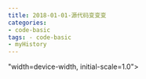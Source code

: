 ```yaml
---
title: 2018-01-01-源代码变变变
categories:
- code-basic
tags: - code-basic
- myHistory
---
```



"width=device-width, initial-scale=1.0">
    <title>源代码变变变</title>
    <style type="text/css" media="all">
      body {
        margin: 0;
        font-family: "Helvetica Neue", Helvetica, Arial, "Hiragino Sans GB", sans-serif;
        font-size: 14px;
        line-height: 20px;
        color: #777;
        background-color: white;
      }
      .container {
        width: 700px;
        margin-right: auto;
        margin-left: auto;
      }

      .post {
        font-family: Georgia, "Times New Roman", Times, "SimSun", serif;
        position: relative;
        padding: 70px;
        bottom: 0;
        overflow-y: auto;
        font-size: 16px;
        font-weight: normal;
        line-height: 25px;
        color: #515151;
      }

      .post h1{
        font-size: 50px;
        font-weight: 500;
        line-height: 60px;
        margin-bottom: 40px;
        color: inherit;
      }

      .post p {
        margin: 0 0 35px 0;
      }

      .post img {
        border: 1px solid #D9D9D9;
      }

      .post a {
        color: #28A1C5;
      }
    </style>
  </head>
  <body>
    <div class="container">
      <div class="post">
        <h1 class="title">源代码变变变</h1>
        <div class="show-content">
          <p><i>这章讲基础啊，就是源码变exe背后的操作。<br></i></p><p><i>在<a href="http://www.jianshu.com/p/69b5258bcc15" target="_blank">《一些术语》</a> 中已经介绍了静态链接库，和动态链接库dll，现在深入探讨下。</i></p><p>先提一提<b>编译、链接</b>：编译就是将高级语言翻译为机器可执行的代码。</p><p>链接这步就是<b>为了防止程序过于臃肿，不好查错</b>，在转化为可执行文件（exe、elf）之前，再多出一步。根据程序的功能，划分代码，生成xx.obj 对象文件。</p><hr><p>假如你现在去饭店，想点两盘小菜和米饭，吃一顿。但是服务员都是聋子不知道你要吃啥，就把几十道菜都端上来（<b>静态链接</b>）。我擦你发现没有带够钱（内存不够），现在是不是很想砸店。</p><p>所以为了解决这个问题，就动态链接。想吃啥，做个菜单，点啥上啥。</p><div class="image-package">
<img src="http://upload-images.jianshu.io/upload_images/2883590-fb5c741d43f0f629.PNG?imageMogr2/auto-orient/strip%7CimageView2/2/w/1240" data-original-src="http://upload-images.jianshu.io/upload_images/2883590-fb5c741d43f0f629.PNG?imageMogr2/auto-orient/strip" data-image-slug="fb5c741d43f0f629" data-width="548" data-height="451"><br><div class="image-caption"></div>
</div><p>将lib.c 编译为共享文件：</p><blockquote><p>gcc -fPIC -shared -o Lib.so Lib.c</p></blockquote><p>需要三个参数，<b>-o指定文件名，-shared 编译为共享文件</b>，重要的是<b> -fPIC</b>（<b>p</b>osition-independent code），该参数是什么鬼？</p><p>首先，在编译成的xx.o也好，xxx.so也好，它们的装载地址都是0，为啥？比如你去买蛋糕，想在上面写郭美美，祝你生日快乐！要是蛋糕店只有写好了的王小明，祝你生日快乐！我猜你肯定不得买，认为蛋糕店老板脑子莫不是有问题啊。</p><p>所以链接之前的装载地址是不确定的。</p><p><b>装载时重定位</b>，就好比，你要买蛋糕，告诉店主要写啥名，他就给你写啥名。听起来好像不错哦~但是，等等</p><p>你打算把蛋糕（共享文件）送给女神（p1.c），送出去怎么办呢。p2.c就没得咯，万一当时过节好多人要送礼（xxx.o、xxxx.o），你都这么送岂不是要大出血，万一能群发多好。</p><p><b>地址无关代码</b> position-independent code，你左思右想，还是不写名字，写一封情深意切的电子邮件得了，到时候一群发，省事！</p><p>电子邮件怎么写呢，首先，它不能太具体，要是你写什么 死鬼，爱你，么么哒，这就不太合适。</p><p>要写 在这金秋佳节，我怀念起了我们在一起度过的欢乐时光！应用范围就广一点。</p><p>写好了以后呢，再加上一段具体的回忆啦，感谢啦，这样就显得高端，绝对不是群发的。这时候要分开来发，别发错了。</p><p>地址无关代码就是这样，把套路话、非套路话分开，把套路话（指令）和数据放在一起（数据是共享的)，厉害吧。</p><p>-fPIC 运用地址无关代码，再也不怕共享文件地址找不到了。</p><p><b>静态链接之后只有一个（比较大的）文件，而动态链接，除了可执行文件，还有共享文件（.so）。</b></p><h4>preprocess<br>
</h4><p>预处理，又叫做预编译，这一步骤在编译链接之前。目的是为了处理预编译指令，#include #define #if  #ifdef  #elif  #else #endif ……</p><div class="image-package">
<img src="http://upload-images.jianshu.io/upload_images/2883590-965f4a80825d9b86.PNG?imageMogr2/auto-orient/strip%7CimageView2/2/w/1240" data-original-src="http://upload-images.jianshu.io/upload_images/2883590-965f4a80825d9b86.PNG?imageMogr2/auto-orient/strip" data-image-slug="965f4a80825d9b86" data-width="331" data-height="118"><br><div class="image-caption"></div>
</div><p>对这个程序很熟悉吧，今天不讲程序，将预编译，看第一行。</p><p>stdio.h 是一个头文件，preprocessing会删除第一行，插入这个stdio头文件。它是标准输入输出库，包含printf之类的函数。</p><p>预处理还会删除我们对程序的注释，因为注释对人类有用，对程序执行无用。<b>预处理就是相当于做菜之前洗菜、切块、扔掉不能吃的部分等等处理食材的步骤。</b></p><hr>
        </div>
      </div>
    </div>
  </body>
</html>
